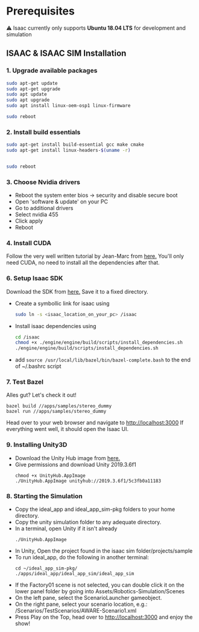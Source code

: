 # Prerequisites

:warning: Isaac currently only supports **Ubuntu 18.04 LTS** for development and simulation 

## ISAAC & ISAAC SIM Installation

### 1. Upgrade available packages
```bash
sudo apt-get update
sudo apt-get upgrade
sudo apt update
sudo apt upgrade
sudo apt install linux-oem-osp1 linux-firmware

sudo reboot
```

### 2. Install build essentials 
```bash
sudo apt-get install build-essential gcc make cmake
sudo apt-get install linux-headers-$(uname -r)


sudo reboot
```

### 3. Choose Nvidia drivers
* Reboot the system enter bios -> security and disable secure boot 
* Open 'software & update' on your PC
* Go to additional drivers
* Select nvidia 455
* Click apply
* Reboot

### 4. Install CUDA
Follow the very well written tutorial by Jean-Marc from [here.](https://blog.jeremarc.com/setup/nvidia/cuda/linux/2020/09/19/nvidia-cuda-setup.html)
You'll only need CUDA, no need to install all the dependencies after that.

### 6. Setup Isaac SDK
Download the SDK from [here.](https://developer.nvidia.com/isaac/downloads)
Save it to a fixed directory.
* Create a symbollic link for isaac using
    ```bash
    sudo ln -s <isaac_location_on_your_pc> /isaac
    ```
* Install isaac dependencies using
    ```bash
    cd /isaac
    chmod +x ./engine/engine/build/scripts/install_dependencies.sh
    ./engine/engine/build/scripts/install_dependencies.sh
    ```
* add ```source /usr/local/lib/bazel/bin/bazel-complete.bash``` to the end of ~/.bashrc script

### 7. Test Bazel
Alles gut? Let's check it out!

  ```cd isaac/
  bazel build //apps/samples/stereo_dummy
  bazel run //apps/samples/stereo_dummy
  ```
Head over to your web browser and navigate to [http://localhost:3000](http://localhost:3000)
If everything went well, it should open the Isaac UI.

### 9. Installing Unity3D
* Download the Unity Hub image from [here.](https://unity3d.com/get-unity/download)
* Give permissions and download Unity 2019.3.6f1 
  ```
  chmod +x UnityHub.AppImage
  ./UnityHub.AppImage unityhub://2019.3.6f1/5c3fb0a11183
  ```
 
### 8. Starting the Simulation
* Copy the ideal_app and ideal_app_sim-pkg folders to your home directory.
* Copy the unity simulation folder to any adequate directory.
* In a terminal, open Unity if it isn't already
  ```
  ./UnityHub.AppImage
  ```
* In Unity, Open the project found in the isaac sim folder/projects/sample
* To run ideal_app, do the following in another terminal:
  ```
  cd ~/ideal_app_sim-pkg/
  ./apps/ideal_app/ideal_app_sim/ideal_app_sim
  ```
* If the Factory01 scene is not selected, you can double click it on the lower panel folder by going into Assets/Robotics-Simulation/Scenes
* On the left pane, select the ScenarioLauncher gameobject.
* On the right pane, select your scenario location, e.g.: /Scenarios/TestScenarios/AWARE-Scenario1.xml
* Press Play on the Top, head over to [http://localhost:3000](http://localhost:3000) and enjoy the show!
